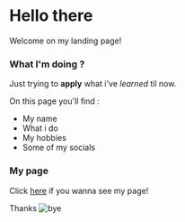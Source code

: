 # Hello there

Welcome on my landing page!

### What I'm doing ?

Just trying to **apply** what i've *learned* til now.

On this page you'll find :

* My name
* What i do
* My hobbies
* Some of my socials

### My page

Click [here](http://FrancoisVanH.github.io) if you wanna see my page!

Thanks
![bye](https://media.giphy.com/media/vFKqnCdLPNOKc/giphy.gif)
